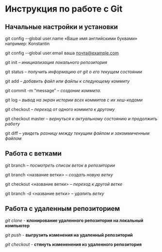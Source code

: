 # Инструкция по работе с Git


## Начальные настройки и установки

git config --global user.name «Ваше имя английскими буквами»  например: Konstantin

git config --global user.email ваша почта@example.com

git init – *инициализация локального репозитория*

git status – *получить информацию от git о его текущем состоянии*

git add – *добавить файл или файлы к следующему коммиту*

git commit -m “message” – *создание коммита*.

git log – *вывод на экран истории всех коммитов с их хеш-кодами*

git checkout – *переход от одного коммита к другому*

git checkout master – *вернуться к актуальному состоянию и продолжить работу*

git diff – *увидеть разницу между текущим файлом и закоммиченным файлом*

## Работа с ветками

git branch – *посмотреть список веток в репозитории*

git branch <название ветки> – *создать новую ветку*

git checkout <название ветки> – *переход к другой ветке*

git branch -d <название ветки> – *удалить ветку*

## Работа с удаленным репозиторием

*git clone* - **клонирование удаленного репозитория на локальный компьютер**

*git push* - **выгрузить изменения на удаленный репозиторий**

*git checkout* - **стянуть измененения из удаленного репозитория**